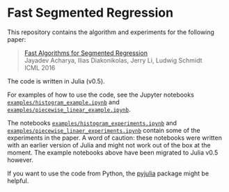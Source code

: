 # Fast Segmented Regression

This repository contains the algorithm and experiments for the following paper: 

> [Fast Algorithms for Segmented Regression](http://jmlr.org/proceedings/papers/v48/acharya16.pdf)  
> Jayadev Acharya, Ilias Diakonikolas, Jerry Li, Ludwig Schmidt  
> ICML 2016


The code is written in Julia (v0.5).

For examples of how to use the code, see the Jupyter notebooks
[`examples/histogram_example.ipynb`](https://github.com/ludwigschmidt/fast-segmented-regression/blob/master/examples/histogram_example.ipynb)
and [`examples/piecewise_linear_example.ipynb`](https://github.com/ludwigschmidt/fast-segmented-regression/blob/master/examples/piecewise_linear_example.ipynb).

The notebooks [`examples/histogram_experiments.ipynb`](https://github.com/ludwigschmidt/fast-segmented-regression/blob/master/examples/histogram_experiments.ipynb)
and [`examples/piecewise_linaer_experiments.ipynb`](https://github.com/ludwigschmidt/fast-segmented-regression/blob/master/examples/piecewise_linear_experiments.ipynb)
contain some of the experiments in the paper.
A word of caution: these notebooks were written with an earlier version of Julia and might not work out of the box at the moment.
The example notebooks above have been migrated to Julia v0.5 however.

If you want to use the code from Python, the [pyjulia](https://github.com/JuliaPy/pyjulia) package might be helpful.
